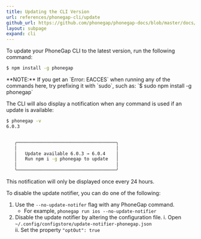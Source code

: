 ```yaml
---
title: Updating the CLI Version
url: references/phonegap-cli/update
github_url: https://github.com/phonegap/phonegap-docs/blob/master/docs/references/phonegap-cli/update.html.md
layout: subpage
expand: cli
---
```

 
To update your PhoneGap CLI to the latest version, run the following command:

```bash
$ npm install -g phonegap
```

<div class="alert--info">**NOTE:** If you get an `Error: EACCES` when running any of the commands here, try prefixing it with `sudo`, such as:
    `$ sudo npm install -g phonegap` </div>

The CLI will also display a notification when any command is used if an update is available:

```bash
$ phonegap -v
6.0.3


   ╭─────────────────────────────────────╮
   │                                     │
   │   Update available 6.0.3 → 6.0.4    │
   │   Run npm i -g phonegap to update   │
   │                                     │
   ╰─────────────────────────────────────╯
```

<div class="alert--info">This notification will only be displayed once every 24 hours.</div>

To disable the update notifier, you can do one of the following:

1. Use the `--no-update-notifer` flag with any PhoneGap command.
    * For example, `phonegap run ios --no-update-notifier`
2. Disable the update notifier by altering the configuration file.
    i. Open `~/.config/configstore/update-notifier-phonegap.json`  
    ii. Set the property `"optOut": true`
